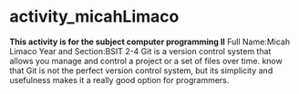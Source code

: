 # activity_micahLimaco
****This activity is for the subject computer programming II****
Full Name:Micah Limaco
Year and Section:BSIT 2-4
Git is a version control system that allows you manage and control a project
 or a set of files over time. know that Git is not the perfect version control system,
 but its simplicity and usefulness makes it a really good option for programmers.
